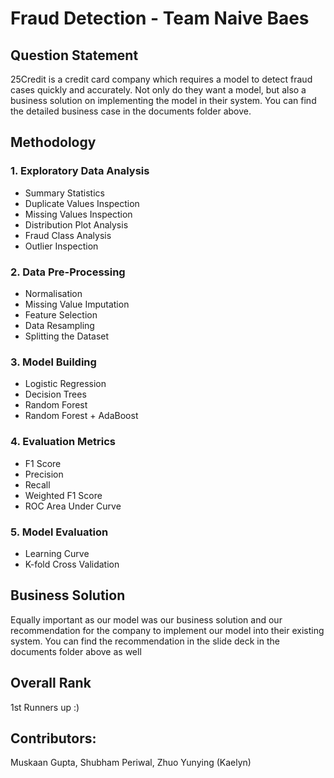 # Fraud Detection - Team Naive Baes

## Question Statement

25Credit is a credit card company which requires a model to detect fraud cases quickly and accurately. Not only do they want a model, but also a business solution on implementing the model in their system.
You can find the detailed business case in the documents folder above. 

## Methodology
### 1. Exploratory Data Analysis
- Summary Statistics
- Duplicate Values Inspection
- Missing Values Inspection
- Distribution Plot Analysis
- Fraud Class Analysis
- Outlier Inspection

### 2. Data Pre-Processing
- Normalisation
- Missing Value Imputation
- Feature Selection
- Data Resampling
- Splitting the Dataset

### 3. Model Building
- Logistic Regression
- Decision Trees
- Random Forest
- Random Forest + AdaBoost

### 4. Evaluation Metrics
- F1 Score
- Precision
- Recall
- Weighted F1 Score
- ROC Area Under Curve

### 5. Model Evaluation
- Learning Curve
- K-fold Cross Validation

## Business Solution

Equally important as our model was our business solution and our recommendation for the company to implement our model into their existing system.
You can find the recommendation in the slide deck in the documents folder above as well

## Overall Rank

1st Runners up :)

## Contributors: 

Muskaan Gupta, Shubham Periwal, Zhuo Yunying (Kaelyn)

